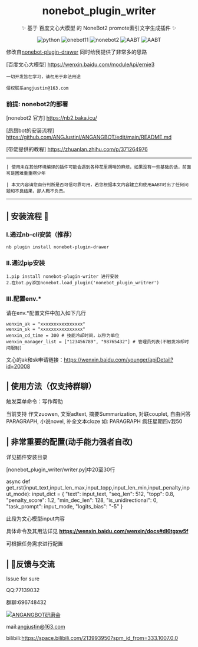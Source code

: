 <div align="center">

# nonebot_plugin_writer

✨ 基于 百度文心大模型 的 NoneBot2 promote索引文字生成插件 ✨

</div>

<p align="center">

<img src="https://img.shields.io/badge/python-3.10-blue.svg" alt="python">
<img src="https://img.shields.io/badge/Onebot-v11-lightgrey" alt="onebot11">
<img src="https://img.shields.io/badge/nonebot-2.0.0b4-orange" alt="nonebot2">
<img src="https://img.shields.io/github/last-commit/ANGJustinl/nonebot_plugin_writer.svg?label=Updated&logo=github&cacheSeconds=600" alt="AABT">    
<img src="https://img.shields.io/github/downloads/ANGJustinl/nonebot_plugin_writer/total.svg?label=Downloads&logo=github&cacheSeconds=600" alt="AABT">   

 
</p>  
  
修改自[nonebot-plugin-drawer](https://github.com/CrazyBoyM/nonebot-plugin-drawer) 同时给我提供了非常多的思路

[百度文心大模型] https://wenxin.baidu.com/moduleApi/ernie3



    一切开发旨在学习，请勿用于非法用途
    
    侵权联系angjustin@163.com
    
    
### 前提: nonebot2的部署

[nonebot2 官方] https://nb2.baka.icu/

[昂昂bot的安装流程] https://github.com/ANGJustinl/ANGANGBOT/edit/main/README.md

[带佬提供的教程] https://zhuanlan.zhihu.com/p/371264976

---

    | 使用未在其他环境编译的插件可能会遇到各种花里胡哨的麻烦，如果没有一些基础的话，前面可是困难重重啊少年
    
    | 本文内容请您自行判断是否可信可靠可用，若您根据本文内容建立和使用AABT时出了任何问题和不良结果，鄙人概不负责。
    
---

## | 安装流程 🚀

### Ⅰ.通过nb-cli安装（推荐）
```
nb plugin install nonebot-plugin-drawer
```
### Ⅱ.通过pip安装
```
1.pip install nonebot-plugin-writer 进行安装  
2.在bot.py添加nonebot.load_plugin('nonebot_plugin_writrer')
```
### Ⅲ.配置env.*
请在env.*配置文件中加入如下几行
```
wenxin_ak = "xxxxxxxxxxxxxxxx"
wenxin_sk = "xxxxxxxxxxxxxxxx"
wenxin_cd_time = 300 # 技能冷却时间，以秒为单位
wenxin_manager_list = ["123456789", "98765432"] # 管理员列表(不触发冷却时间限制)
```
文心的ak和sk申请链接：https://wenxin.baidu.com/younger/apiDetail?id=20008



## | 使用方法（仅支持群聊）
触发菜单命令：写作帮助

当前支持 作文zuowen, 文案adtext, 摘要Summarization, 对联couplet, 自由问答PARAGRAPH, 小说novel, 补全文本cloze
如: PARAGRAPH 疯狂星期四v我50




## | 非常重要的配置(动手能力强者自改)

详见插件安装目录

[nonebot_plugin_writer/writer.py]中20至30行

  async def get_rst(input_text,input_len_max,input_topp,input_len_min,input_penalty,input_mode):
    input_dict = {
        "text": input_text,
        "seq_len": 512,
        "topp": 0.8,
        "penalty_score": 1.2,
        "min_dec_len": 128,
        "is_unidirectional": 0,
        "task_prompt": input_mode,
        "logits_bias": "-5"
    }

此段为文心模型input内容

具体命令及其用法详见 __https://wenxin.baidu.com/wenxin/docs#dl6tgxw5f__

可根据任务需求进行配置





## | 👥反馈与交流

Issue for sure

QQ:77139032

群聊:696748432

<a target="_blank" href="https://qm.qq.com/cgi-bin/qm/qr?k=v4YpojQK_Ginr8S3Ies_jwwKrU-ZzA_m&jump_from=webapi&authKey=wZ/DxqcHHPGuTfBSAhpqzOo3/oiX0iojBCLq9qFymK+daTfwfmZNAoQrKIH+o8N0"><img border="0" src="//pub.idqqimg.com/wpa/images/group.png" alt="ANGANGBOT研磨会" title="ANGANGBOT研磨会"></a>

mail:angjustin@163.com

bilibili:https://space.bilibili.com/213993950?spm_id_from=333.1007.0.0
